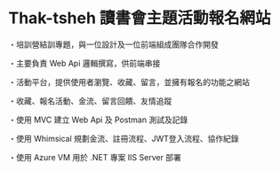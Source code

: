 # Thak-tsheh 讀書會主題活動報名網站

・培訓營結訓專題，與一位設計及一位前端組成團隊合作開發

・主要負責 Web Api 邏輯撰寫，供前端串接

・活動平台，提供使用者瀏覽、收藏、留言，並擁有報名的功能之網站

・收藏、報名活動、金流、留言回饋、友情追蹤

・使用 MVC 建立 Web Api 及 Postman 測試及記錄

・使用 Whimsical 規劃金流、註冊流程、JWT登入流程、協作紀錄

・使用 Azure VM 用於 .NET 專案 IIS Server 部署
